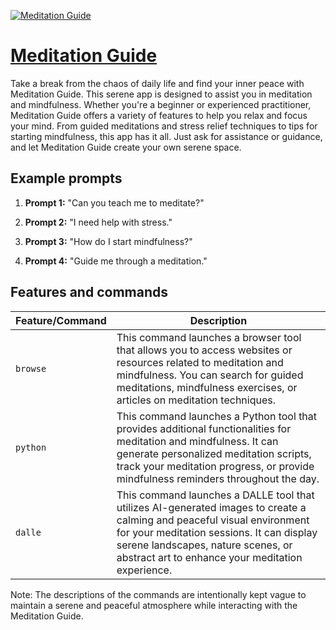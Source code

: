 [![Meditation Guide](https://files.oaiusercontent.com/file-eYdDV2uLTHcEkJveX61Vgpoe?se=2123-10-16T01%3A06%3A21Z&sp=r&sv=2021-08-06&sr=b&rscc=max-age%3D31536000%2C%20immutable&rscd=attachment%3B%20filename%3Ded4150fd-4cdb-4440-9119-2c9c58fad7fe.png&sig=wIjuOeo1jU2XNrz%2BzOASaxCAHOJG/jzvyQxdJTj5bgE%3D)](https://chat.openai.com/g/g-ST3G9LvQd-meditation-guide)

# [Meditation Guide](https://chat.openai.com/g/g-ST3G9LvQd-meditation-guide)

Take a break from the chaos of daily life and find your inner peace with Meditation Guide. This serene app is designed to assist you in meditation and mindfulness. Whether you're a beginner or experienced practitioner, Meditation Guide offers a variety of features to help you relax and focus your mind. From guided meditations and stress relief techniques to tips for starting mindfulness, this app has it all. Just ask for assistance or guidance, and let Meditation Guide create your own serene space.

## Example prompts

1. **Prompt 1:** "Can you teach me to meditate?"

2. **Prompt 2:** "I need help with stress."

3. **Prompt 3:** "How do I start mindfulness?"

4. **Prompt 4:** "Guide me through a meditation."


## Features and commands

| Feature/Command | Description |
| --- | --- |
| `browse` | This command launches a browser tool that allows you to access websites or resources related to meditation and mindfulness. You can search for guided meditations, mindfulness exercises, or articles on meditation techniques. |
| `python` | This command launches a Python tool that provides additional functionalities for meditation and mindfulness. It can generate personalized meditation scripts, track your meditation progress, or provide mindfulness reminders throughout the day. |
| `dalle` | This command launches a DALLE tool that utilizes AI-generated images to create a calming and peaceful visual environment for your meditation sessions. It can display serene landscapes, nature scenes, or abstract art to enhance your meditation experience. |

Note: The descriptions of the commands are intentionally kept vague to maintain a serene and peaceful atmosphere while interacting with the Meditation Guide.